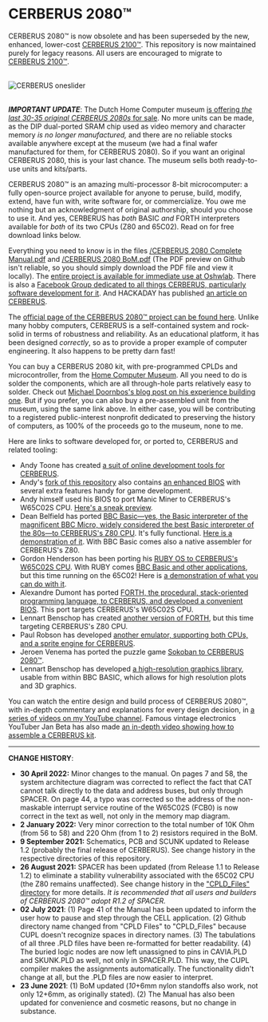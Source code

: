 # CERBERUS 2080™
CERBERUS 2080™ is now obsolete and has been superseded by the new, enhanced, lower-cost <a href="https://github.com/TheByteAttic/CERBERUS2100/tree/main">CERBERUS 2100™</a>. This repository is now maintained purely for legacy reasons. All users are encouraged to migrate to <a href="https://github.com/TheByteAttic/CERBERUS2100/tree/main">CERBERUS 2100™</a>.<br><br>
  
![CERBERUS oneslider](https://user-images.githubusercontent.com/69539226/132910332-99b613a7-59f6-43e4-bc10-2f416d8c7e18.png)

<br>
<b><i>IMPORTANT UPDATE</b></i>: The Dutch Home Computer museum <a href="https://www.facebook.com/groups/cerberuscomputer/posts/1347529932646253">is offering <i>the last 30-35 original CERBERUS 2080s</i> for sale</a>. No more units can be made, as the DIP dual-ported SRAM chip used as video memory and character memory <i>is no longer manufactured,</i> and there are no reliable stocks available anywhere except at the museum (we had a final wafer manufactured for them, for CERBERUS 2080). So if you want an original CERBERUS 2080, this is your last chance. The museum sells both ready-to-use units and kits/parts.<br>

CERBERUS 2080™ is an amazing multi-processor 8-bit microcomputer: a fully open-source project available for anyone to peruse, build, modify, extend, have fun with, write software for, or commercialize. You owe me nothing but an acknowledgment of original authorship, should you choose to use it. And yes, CERBERUS has <i>both</i> BASIC <i>and</i> FORTH interpreters available for <i>both</i> of its two CPUs (Z80 and 65C02). Read on for free download links below.


Everything you need to know is in the files <a href="https://github.com/TheByteAttic/CERBERUS2080/blob/main/CERBERUS%202080%20Complete%20Manual.pdf" target="_blank">/CERBERUS 2080 Complete Manual.pdf</a> and <a href="https://github.com/TheByteAttic/CERBERUS2080/blob/main/CERBERUS%202080%20BoM.pdf" target="_blank">/CERBERUS 2080 BoM.pdf</a> (The PDF preview on Github isn't reliable, so you should simply download the PDF file and view it locally). The <a href="https://oshwlab.com/bkastrup/cerberus-2080" target="_blank">entire project is available for immediate use at Oshwlab</a>. There is also a <a href="https://www.facebook.com/groups/cerberus2080" target="_blank">Facebook Group dedicated to all things CERBERUS, particularly software development for it</a>. And HACKADAY has published <a href="https://hackaday.com/2021/06/08/cerberus-2080-three-headed-retro-computing-project/" target="_blank">an article on CERBERUS</a>.

The <a href="https://www.thebyteattic.com/p/cerberus-2080.html?view=magazine" target="_blank">official page of the CERBERUS 2080™ project can be found here</a>. Unlike many hobby computers, CERBERUS is a self-contained system and rock-solid in terms of robustness and reliability. As an educational platform, it has been designed <i>correctly</i>, so as to provide a proper example of computer engineering. It also happens to be pretty darn fast!

You can buy a CERBERUS 2080 kit, with pre-programmed CPLDs and microcontroller, from the <a href="https://www.homecomputermuseum.nl/en/winkel/producten/#!/Cerberus-2080/p/377348409/" target="_blank">Home Computer Museum</a>. All you need to do is solder the components, which are all through-hole parts relatively easy to solder. Check out&nbsp;</span><a href="https://imapenguin.com/building-the-cerberus-2080/" target="_blank">Michael Doornbos's blog post on his experience building one</a>. But if you prefer, you can also buy a pre-assembled unit from the museum, using the same link above. In either case, you will be contributing to a registered public-interest nonprofit dedicated to preserving the history of computers, as 100% of the proceeds go to the museum, none to me.

Here are links to software developed for, or ported to, CERBERUS and related tooling:
<ul>
  <li>Andy Toone has created <a href="https://feertech.com/legion/cerberus.html" target="_blank">a suit of online development tools for CERBERUS</a>.</li>
  <li>Andy's <a href="https://github.com/atoone/CERBERUS2080" target="_blank">fork of this repository</a> also contains <a href="https://github.com/atoone/CERBERUS2080/tree/main/CAT" target="_blank">an enhanced BIOS</a> with several extra features handy for game development.</li>
  <li>Andy himself used his BIOS to port Manic Miner to CERBERUS's W65C02S CPU. <a href="https://youtu.be/a6IdV5HQMHQ" target="_blank">Here's a sneak preview</a>.
  <li>Dean Belfield has ported <a href="https://github.com/breakintoprogram/cerberus-bbc-basic" target="_blank">BBC Basic—yes, the Basic interpreter of the magnificent BBC Micro, widely considered the best Basic interpreter of the 80s—to CERBERUS's Z80 CPU</a>. It's fully functional. <a href="https://youtu.be/v0i_49vSIfw" target="_blank">Here is a demonstration of it</a>. With BBC Basic comes also a native assembler for CERBERUS's Z80.</li>
  <li>Gordon Henderson has been porting his <a href="https://project-downloads.drogon.net/cerberus2080/" target="_blank">RUBY OS to CERBERUS's W65C02S CPU</a>. With RUBY comes <a href="https://project-downloads.drogon.net/cerberus2080/sdCard/" target="_blank">BBC Basic and other applications</a>, but this time running on the 65C02! Here is <a href="https://youtu.be/ISMcggpUzUQ" target="_blank">a demonstration of what you can do with it</a>.</li>
  <li>Alexandre Dumont has ported <a href="https://github.com/adumont/cerberus2080/releases" target="_blank">FORTH, the procedural, stack-oriented programming language, to CERBERUS, and developed a convenient BIOS</a>. This port targets CERBERUS's W65C02S CPU.</li>
  <li>Lennart Benschop has created <a href="https://github.com/lennart-benschop/cerberus-z80-forth/?fbclid=IwAR14ZnuCV1yceHhVIv2ZXmWsYTnMAXNgSUpxxqlP27HyxayD6uh4Ihg0X-Y">another version of FORTH</a>, but this time targeting CERBERUS's Z80 CPU.
  <li>Paul Robson has developed <a href ="https://github.com/paulscottrobson/cerberus-2080" target="_blank">another emulator, supporting both CPUs, and a sprite engine for CERBERUS</a>.</li>
  <li>Jeroen Venema has ported the puzzle game <a href="https://github.com/envenomator/Sokoban">Sokoban to CERBERUS 2080™</a>.</li>
  <li>Lennart Benschop has developed <a href="https://lennartb.home.xs4all.nl/basic/cerberus.html">a high-resolution graphics library</a>, usable from within BBC BASIC, which allows for high resolution plots and 3D graphics.</li>
</ul>

You can watch the entire design and build process of CERBERUS 2080™, with in-depth commentary and explanations for every design decision, in <a href="https://www.youtube.com/watch?v=1ASspLiE39g&list=PLDf2uklC__d2DAXmF9XuOq_-uNc2M9ITd&ab_channel=TheByteAttic" target="_blank">a series of videos on my YouTube channel</a>. Famous vintage electronics YouTuber Jan Beta has also made <a href="https://youtu.be/YxW3LQ6DE-k">an in-depth video showing how to assemble a CERBERUS kit</a>.
<p>
<hr>
<b>CHANGE HISTORY</b>:
<p>
<ul>
  <li><b>30 April 2022:</b> Minor changes to the manual. On pages 7 and 58, the system architecture diagram was corrected to reflect the fact that CAT cannot talk directly to the data and address buses, but only through SPACER. On page 44, a typo was corrected so the address of the non-maskable interrupt service routine of the W65C02S (FCB0) is now correct in the text as well, not only in the memory map diagram.
  <li><b>2 January 2022:</b> Very minor correction to the total number of 10K Ohm (from 56 to 58) and 220 Ohm (from 1 to 2) resistors required in the BoM.
  <li><b>9 September 2021:</b> Schematics, PCB and SCUNK updated to Release 1.2 (probably the final release of CERBERUS). See change history in the respective directories of this repository.</li>
  <li><b>26 August 2021:</b> SPACER has been updated (from Release 1.1 to Release 1.2) to eliminate a stability vulnerability associated with the 65C02 CPU (the Z80 remains unaffected). See change history in the <a href="https://github.com/TheByteAttic/CERBERUS2080/tree/main/CPLD_files" target="_blank">"CPLD_Files" directory</a> for more details. <i>It is recommended that all users and builders of CERBERUS 2080™ adopt R1.2 of SPACER.</i></li>
  <li><b>02 July 2021</b>: (1) Page 41 of the Manual has been updated to inform the user how to pause and step through the CELL application. (2) Github directory name changed from "CPLD Files" to "CPLD_Files" because CUPL doesn't recognize spaces in directory names. (3) The tabulations of all three .PLD files have been re-formatted for better readability. (4) The buried logic nodes are now left unassigned to pins in CAVIA.PLD and SKUNK.PLD as well, not only in SPACER.PLD. This way, the CUPL compiler makes the assignments automatically. The functionality didn't change at all, but the .PLD files are now easier to interpret.</li>
  <li><b>23 June 2021</b>: (1) BoM updated (<i>10</i>+6mm nylon standoffs also work, not only 12+6mm, as originally stated). (2) The Manual has also been updated for convenience and cosmetic reasons, but no change in substance.</li>
</ul>

